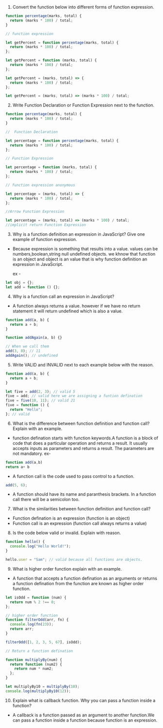1. Convert the function below into different forms of function expression.

```js
function percentage(marks, total) {
  return (marks * 100) / total;
}

// function expression

let getPercent = function percentage(marks, total) {
  return (marks * 100) / total;
};

let getPercent = function (marks, total) {
  return (marks * 100) / total;
};

let getPercent = (marks, total) => {
  return (marks * 100) / total;
};

let getPercent = (marks, total) => (marks * 100) / total;
```

2. Write Function Declaration or Function Expression next to the function.

```js
function percentage(marks, total) {
  return (marks * 100) / total;
}

//  Function Declaration
```

```js
let percentage = function percentage(marks, total) {
  return (marks * 100) / total;
};

// Function Expression
```

```js
let percentage = function (marks, total) {
  return (marks * 100) / total;
};

// function expression anonymous
```

```js
let percentage = (marks, total) => {
  return (marks * 100) / total;
};

//Arrow Function Expression
```

```js
let percentage = (marks, total) => (marks * 100) / total;
//implicit return Function Expression
```

3. Why is a function definition an expression in JavaScript? Give one example of function expression.

- Because expression is something that results into a value. values can be numbers,boolean,string null undefined objects. we khnow that function is an object and object is an value that is why function definition an expression in JavaScript.

  ex -

```js
let obj = {};
let add = function () {};
```

4. Why is a function call an expression in JavaScript?

- A function always returns a value. however if we have no return statement it will return undefined which is also a value.

```js
function add(a, b) {
  return a + b;
}

function addAgain(a, b) {}

// When we call them
add(3, 8); // 11
addAgain(); // undefined
```

5. Write VALID and INVALID next to each example below with the reason.

```js
function add(a, b) {
  return a + b;
}

let five = add(2, 3); // valid 5
five = add; // valid here we are assigning a funtion defination
five = five(10, 11); // valid 21
five = function () {
  return "Hello";
}; // valid
```

6. What is the difference between function definition and function call? Explain with an example.

- function defination starts with function keywords.A function is a block of code that does a particular operation and returns a result. It usually accepts inputs as parameters and returns a result. The parameters are not mandatory.
  ex-

```js
function add(a,b)
return a+ b
```

- A function call is the code used to pass control to a function.

```js
add(5, 6);
```

- A function should have its name and paranthesis brackets.
  In a function call there will be a semicolon too.

7. What is the similarities between function definition and function call?

- Function defination is an expression (function is an object)
- Function call is an expression (function call always returns a value)

8. Is the code below valid or invalid. Explain with reason.

```js
function hello() {
  console.log("Hello World!");
}

hello.user = "Sam"; // valid because all functions are objects.
```

9. What is higher order function explain with an example.

- A function that accepts a function defination as an arguments or returns a function defination from the function are known as higher order function.

```js
let isOdd = function (num) {
  return num % 2 !== 0;
};

// higher order function
function filterOdd(arr, fn) {
  console.log(fn(23));
  return arr;
}

filterOdd([1, 2, 3, 5, 67], isOdd);

// Return a function defination

function multiplyBy(num) {
  return function (num2) {
    return num * num2;
  };
}

let multiplyBy10 = multiplyBy(10);
console.log(multiplyBy10(12));
```

10. Explain what is callback function. Why you can pass a function inside a function?

- A callback is a function passed as an argument to another function.We can pass a function inside a function because function is an expression.
